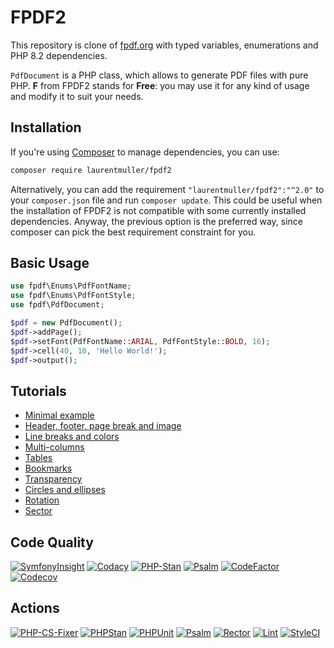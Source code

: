 # FPDF2

This repository is clone of [fpdf.org](http://www.fpdf.org) with typed variables,
enumerations and PHP 8.2 dependencies.

`PdfDocument` is a PHP class, which allows to generate PDF files with pure PHP.
**F** from FPDF2 stands for **Free**: you may use it for any kind of usage and
modify it to suit your needs.

## Installation

If you're using [Composer](https://getcomposer.org/) to manage dependencies,
you can use:

```bash
composer require laurentmuller/fpdf2
```

Alternatively, you can add the requirement `"laurentmuller/fpdf2":"^2.0"` to
your `composer.json` file and run `composer update`. This could be useful when
the installation of FPDF2 is not compatible with some currently installed
dependencies. Anyway, the previous option is the preferred way, since composer
can pick the best requirement constraint for you.

## Basic Usage

```php
use fpdf\Enums\PdfFontName;
use fpdf\Enums\PdfFontStyle;
use fpdf\PdfDocument;

$pdf = new PdfDocument();
$pdf->addPage();
$pdf->setFont(PdfFontName::ARIAL, PdfFontStyle::BOLD, 16);
$pdf->cell(40, 10, 'Hello World!');
$pdf->output();
```

## Tutorials

- [Minimal example](doc/tuto_1.md)
- [Header, footer, page break and image](doc/tuto_2.md)
- [Line breaks and colors](doc/tuto_3.md)
- [Multi-columns](doc/tuto_4.md)
- [Tables](doc/tuto_5.md)
- [Bookmarks](doc/tuto_6.md)
- [Transparency](doc/tuto_7.md)
- [Circles and ellipses](doc/tuto_8.md)
- [Rotation](doc/tuto_9.md)
- [Sector](doc/tuto_10.md)

## Code Quality

[![SymfonyInsight](https://insight.symfony.com/projects/1db4f28c-c07c-4a5f-8006-2c63eb1e8851/mini.svg)](https://insight.symfony.com/projects/1db4f28c-c07c-4a5f-8006-2c63eb1e8851)
[![Codacy](https://app.codacy.com/project/badge/Grade/a70c684f21c446fb88658acf29fdafd5)](https://app.codacy.com/gh/laurentmuller/fpdf2/dashboard?utm_source=gh&utm_medium=referral&utm_content=&utm_campaign=Badge_grade)
[![PHP-Stan](https://img.shields.io/badge/PHPStan-Level%2010-brightgreen.svg?style=flat&logo=php)](https://phpstan.org/blog/find-bugs-in-your-code-without-writing-tests)
[![Psalm](https://img.shields.io/badge/Psalm-Level%201-brightgreen.svg?style=flat)](https://psalm.dev/docs/running_psalm/installation/)
[![CodeFactor](https://www.codefactor.io/repository/github/laurentmuller/fpdf2/badge)](https://www.codefactor.io/repository/github/laurentmuller/fpdf2)
[![Codecov](https://codecov.io/gh/laurentmuller/fpdf2/graph/badge.svg?token=16I8LCYRRS)](https://codecov.io/gh/laurentmuller/fpdf2)

## Actions

[![PHP-CS-Fixer](https://github.com/laurentmuller/fpdf2/actions/workflows/php-cs-fixer.yaml/badge.svg)](https://github.com/laurentmuller/fpdf2/actions/workflows/php-cs-fixer.yaml)
[![PHPStan](https://github.com/laurentmuller/fpdf2/actions/workflows/php_stan.yaml/badge.svg)](https://github.com/laurentmuller/fpdf2/actions/workflows/php_stan.yaml)
[![PHPUnit](https://github.com/laurentmuller/fpdf2/actions/workflows/php_unit.yaml/badge.svg)](https://github.com/laurentmuller/fpdf2/actions/workflows/php_unit.yaml)
[![Psalm](https://github.com/laurentmuller/fpdf2/actions/workflows/pslam.yaml/badge.svg)](https://github.com/laurentmuller/fpdf2/actions/workflows/pslam.yaml)
[![Rector](https://github.com/laurentmuller/fpdf2/actions/workflows/rector.yaml/badge.svg)](https://github.com/laurentmuller/fpdf2/actions/workflows/rector.yaml)
[![Lint](https://github.com/laurentmuller/fpdf2/actions/workflows/lint.yaml/badge.svg)](https://github.com/laurentmuller/fpdf2/actions/workflows/lint.yaml)
[![StyleCI](https://github.styleci.io/repos/752676081/shield?branch=main)](https://github.styleci.io/repos/752676081?branch=main)
